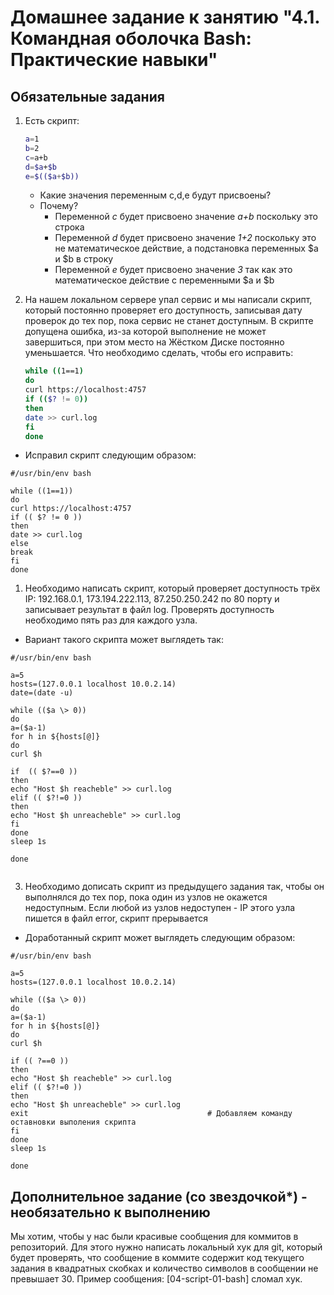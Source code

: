 # Домашнее задание к занятию "4.1. Командная оболочка Bash: Практические навыки"

## Обязательные задания

1. Есть скрипт:
	```bash
	a=1
	b=2
	c=a+b
	d=$a+$b
	e=$(($a+$b))
	```
    * Какие значения переменным c,d,e будут присвоены?
    * Почему?
      * Переменной _c_ будет присвоено значение _а+b_ поскольку это строка 
      * Переменной _d_ будет присвоено значение _1+2_ поскольку это не математическое действие, а подстановка переменных $a и $b в строку
      * Переменной _e_ будет присвоено значение _3_ так как это математическое действие с переменными $a и $b

1. На нашем локальном сервере упал сервис и мы написали скрипт, который постоянно проверяет его доступность, записывая дату проверок до тех пор, пока сервис не станет доступным. В скрипте допущена ошибка, из-за которой выполнение не может завершиться, при этом место на Жёстком Диске постоянно уменьшается. Что необходимо сделать, чтобы его исправить:
	```bash
	while ((1==1)
	do
	curl https://localhost:4757
	if (($? != 0))
	then
	date >> curl.log
	fi
	done
	```
* Исправил скрипт следующим образом:
```commandline
#/usr/bin/env bash

while ((1==1))
do
curl https://localhost:4757
if (( $? != 0 ))
then
date >> curl.log
else
break
fi
done
```

1. Необходимо написать скрипт, который проверяет доступность трёх IP: 192.168.0.1, 173.194.222.113, 87.250.250.242 по 80 порту и записывает результат в файл log. Проверять доступность необходимо пять раз для каждого узла.
* Вариант такого скрипта может выглядеть так:
```commandline
#/usr/bin/env bash

a=5
hosts=(127.0.0.1 localhost 10.0.2.14)
date=(date -u)

while (($a \> 0))
do
a=($a-1)
for h in ${hosts[@]}
do
curl $h

if  (( $?==0 ))
then
echo "Host $h reacheble" >> curl.log
elif (( $?!=0 ))
then
echo "Host $h unreacheble" >> curl.log
fi
done
sleep 1s

done


```
 

3. Необходимо дописать скрипт из предыдущего задания так, чтобы он выполнялся до тех пор, пока один из узлов не окажется недоступным. Если любой из узлов недоступен - IP этого узла пишется в файл error, скрипт прерывается
* Доработанный скрипт может выглядеть следующим образом:

```commandline
#/usr/bin/env bash

a=5
hosts=(127.0.0.1 localhost 10.0.2.14)

while (($a \> 0))
do
a=($a-1)
for h in ${hosts[@]}
do
curl $h

if (( ?==0 ))
then
echo "Host $h reacheble" >> curl.log
elif (( $?!=0 ))
then
echo "Host $h unreacheble" >> curl.log
exit										# Добавляем команду оставновки выполения скрипта
fi
done
sleep 1s

done
```

## Дополнительное задание (со звездочкой*) - необязательно к выполнению

Мы хотим, чтобы у нас были красивые сообщения для коммитов в репозиторий. Для этого нужно написать локальный хук для git, который будет проверять, что сообщение в коммите содержит код текущего задания в квадратных скобках и количество символов в сообщении не превышает 30. Пример сообщения: \[04-script-01-bash\] сломал хук.

